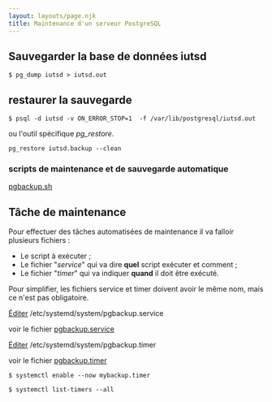 ```yaml
---
layout: layouts/page.njk
title: Maintenance d'un serveur PostgreSQL
---
```


## Sauvegarder la base de données iutsd

```shell-session
$ pg_dump iutsd > iutsd.out
```

## restaurer la sauvegarde

```shell-session
$ psql -d iutsd -v ON_ERROR_STOP=1  -f /var/lib/postgresql/iutsd.out
```

ou l'outil spécifique _pg_restore_.

```shell-session
pg_restore iutsd.backup --clean
```

### scripts de maintenance et de sauvegarde automatique

[pgbackup.sh](pgbackup.sh)

## Tâche de maintenance

Pour effectuer des tâches automatisées de maintenance il va falloir plusieurs fichiers :

* Le script à exécuter ;
* Le fichier "*service*" qui va dire **quel** script exécuter et comment ;
* Le fichier "*timer*" qui va indiquer **quand** il doit être exécuté.

Pour simplifier, les fichiers service et timer doivent avoir le même nom, mais ce n'est pas obligatoire.

[Éditer](/linux/nano) /etc/systemd/system/pgbackup.service

voir le fichier [pgbackup.service](pgbackup.service)

[Éditer](/linux/nano) /etc/systemd/system/pgbackup.timer

voir le fichier [pgbackup.timer](pgbackup.timer)


```shell-session
$ systemctl enable --now mybackup.timer
```

```shell-session
$ systemctl list-timers --all
```
